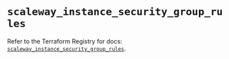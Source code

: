 # `scaleway_instance_security_group_rules`

Refer to the Terraform Registry for docs: [`scaleway_instance_security_group_rules`](https://registry.terraform.io/providers/scaleway/scaleway/2.42.1/docs/resources/instance_security_group_rules).
